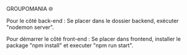 GROUPOMANIA 🌐

Pour le côté back-end : Se placer dans le dossier backend, exécuter "nodemon server".

Pour démarrer le côté front-end : Se placer dans frontend, installer le package "npm install" et executer "npm run start".
